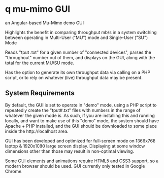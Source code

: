 q mu-mimo GUI
=============

an Angular-based Mu-Mimo demo GUI

Highlights the benefit in comparing throughput mb/s in a system switching between operating in Multi-User ("MU") mode and Single-User ("SU") Mode

Reads "tput .txt" for a given number of "connected devices", parses the "throughout" number out of them, and displays on the GUI, along with the total for the current MU/SU mode. 

Has the option to generate its own throughput data via calling on a PHP script, or to rely on whatever (live) throughput data may be present.

System Requirements
-------------------

By default, the GUI is set to operate in "demo" mode, using a PHP script to repeatedly create the "tput#.txt" files with numbers in the range of whatever the given mode is. As such, if you are installing this and running locally, and want to make use of this "demo" mode, the system should have Apache + PHP installed, and the GUI should be downloaded to some place inside the http://localhost area.

GUI has been developed and optimized for full-screen mode on 1366x768 laptop & 1920x1080 large screen display. Displaying at some window dimensions other than those may result in non-optimal viewing. 

Some GUI elements and animations require HTML5 and CSS3 support, so a modern browser should be used. GUI currently only tested in Google Chrome.

